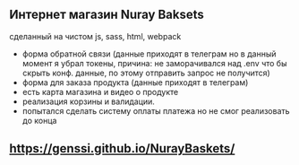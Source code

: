 ## Интернет магазин Nuray Baksets
сделанный на чистом js, sass, html, webpack
- форма обратной связи (данные приходят в телеграм но в данный момент я убрал токены, причина: не заморачивался над .env что бы скрыть конф. данные, по этому отправить запрос не получится)
- форма для заказа продукта (данные приходят в телеграм)
- есть карта магазина и видео о продукте
- реализация корзины и валидации. 
- попытался сделать систему оплаты платежа но не смог реализовать до конца
## https://genssi.github.io/NurayBaskets/
